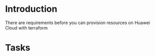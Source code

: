 # Introduction
There are requirements before you can provision resources on Huawei Cloud with terraform

# Tasks
